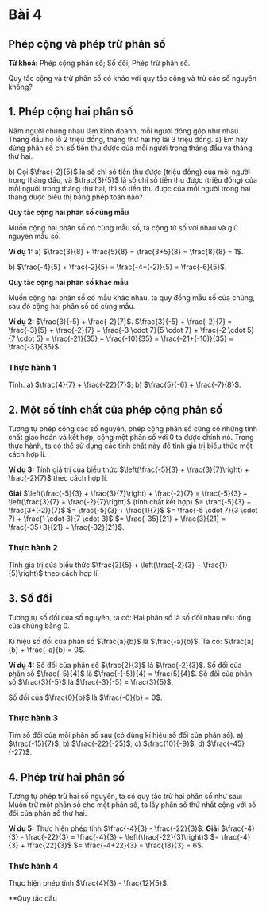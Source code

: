 # Bài 4
## Phép cộng và phép trừ phân số
**Từ khoá:** Phép cộng phân số; Số đối; Phép trừ phân số.

Quy tắc cộng và trừ phân số có khác với quy tắc cộng và trừ các số nguyên không?

## 1. Phép cộng hai phân số

Năm người chung nhau làm kinh doanh, mỗi người đóng góp như nhau. Tháng đầu họ lỗ 2 triệu đồng, tháng thứ hai họ lãi 3 triệu đồng.
a) Em hãy dùng phân số chỉ số tiền thu được của mỗi người trong tháng đầu và tháng thứ hai.

b) Gọi $\frac{-2}{5}$ là số chỉ số tiền thu được (triệu đồng) của mỗi người trong tháng đầu, và $\frac{3}{5}$ là số chỉ số tiền thu được (triệu đồng) của mỗi người trong tháng thứ hai, thì số tiền thu được của mỗi người trong hai tháng được biểu thị bằng phép toán nào?

**Quy tắc cộng hai phân số cùng mẫu**

Muốn cộng hai phân số có cùng mẫu số, ta cộng tử số với nhau và giữ nguyên mẫu số.

**Ví dụ 1:**
a) $\frac{3}{8} + \frac{5}{8} = \frac{3+5}{8} = \frac{8}{8} = 1$.

b) $\frac{-4}{5} + \frac{-2}{5} = \frac{-4+(-2)}{5} = \frac{-6}{5}$.

**Quy tắc cộng hai phân số khác mẫu**

Muốn cộng hai phân số có mẫu khác nhau, ta quy đồng mẫu số của chúng, sau đó cộng hai phân số có cùng mẫu.

**Ví dụ 2:** $\frac{3}{-5} + \frac{-2}{7}$.
$\frac{3}{-5} + \frac{-2}{7} = \frac{-3}{5} + \frac{-2}{7} = \frac{-3 \cdot 7}{5 \cdot 7} + \frac{-2 \cdot 5}{7 \cdot 5} = \frac{-21}{35} + \frac{-10}{35} = \frac{-21+(-10)}{35} = \frac{-31}{35}$.

### Thực hành 1
Tính:
a) $\frac{4}{7} + \frac{-22}{7}$;
b) $\frac{5}{-6} + \frac{-7}{8}$.

## 2. Một số tính chất của phép cộng phân số

Tương tự phép cộng các số nguyên, phép cộng phân số cũng có những tính chất giao hoán và kết hợp, cộng một phân số với 0 ta được chính nó.
Trong thực hành, ta có thể sử dụng các tính chất này để tính giá trị biểu thức một cách hợp lí.

**Ví dụ 3:** Tính giá trị của biểu thức $\left(\frac{-5}{3} + \frac{3}{7}\right) + \frac{-2}{7}$ theo cách hợp lí.

**Giải**
$\left(\frac{-5}{3} + \frac{3}{7}\right) + \frac{-2}{7} = \frac{-5}{3} + \left(\frac{3}{7} + \frac{-2}{7}\right)$ (tính chất kết hợp)
$= \frac{-5}{3} + \frac{3+(-2)}{7}$
$= \frac{-5}{3} + \frac{1}{7}$
$= \frac{-5 \cdot 7}{3 \cdot 7} + \frac{1 \cdot 3}{7 \cdot 3}$
$= \frac{-35}{21} + \frac{3}{21} = \frac{-35+3}{21} = \frac{-32}{21}$.

### Thực hành 2
Tính giá trị của biểu thức $\frac{3}{5} + \left(\frac{-2}{3} + \frac{1}{5}\right)$ theo cách hợp lí.

## 3. Số đối

Tương tự số đối của số nguyên, ta có:
Hai phân số là số đối nhau nếu tổng của chúng bằng 0.

Kí hiệu số đối của phân số $\frac{a}{b}$ là $\frac{-a}{b}$. Ta có: $\frac{a}{b} + \frac{-a}{b} = 0$.

**Ví dụ 4:**
Số đối của phân số $\frac{2}{3}$ là $\frac{-2}{3}$.
Số đối của phân số $\frac{-5}{4}$ là $\frac{-(-5)}{4} = \frac{5}{4}$.
Số đối của phân số $\frac{3}{-5}$ là $\frac{-3}{-5} = \frac{3}{5}$.

Số đối của $\frac{0}{b}$ là $\frac{-0}{b} = 0$.

### Thực hành 3
Tìm số đối của mỗi phân số sau (có dùng kí hiệu số đối của phân số).
a) $\frac{-15}{7}$;
b) $\frac{-22}{-25}$;
c) $\frac{10}{-9}$;
d) $\frac{-45}{-27}$.

## 4. Phép trừ hai phân số

Tương tự phép trừ hai số nguyên, ta có quy tắc trừ hai phân số như sau:
Muốn trừ một phân số cho một phân số, ta lấy phân số thứ nhất cộng với số đối của phân số thứ hai.

**Ví dụ 5:** Thực hiện phép tính $\frac{-4}{3} - \frac{-22}{3}$.
**Giải**
$\frac{-4}{3} - \frac{-22}{3} = \frac{-4}{3} + \left(\frac{-22}{3}\right)$
$= \frac{-4}{3} + \frac{22}{3}$
$= \frac{-4+22}{3} = \frac{18}{3} = 6$.

### Thực hành 4
Thực hiện phép tính $\frac{4}{3} - \frac{12}{5}$.

**Quy tắc dấu 
